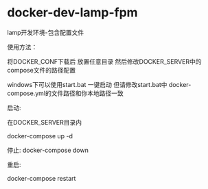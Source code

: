 # docker-dev-lamp-fpm
lamp开发环境-包含配置文件


使用方法：

将DOCKER_CONF下载后 放置任意目录  然后修改DOCKER_SERVER中的compose文件的路径配置

windows下可以使用start.bat 一键启动 但请修改start.bat中 docker-compose.yml的文件路径和你本地路径一致

启动:

在DOCKER_SERVER目录内

docker-compose up -d

停止:
docker-compose  down

重启:

docker-compose restart
